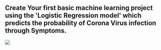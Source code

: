 ## Create Your first basic machine learning project using the 'Logistic Regression model' which predicts the probability of Corona Virus infection through Symptoms.

![](https://lh3.googleusercontent.com/C38-_q1p3PmFp3Gk4m5iPGy8u2z8stmPQ7BsvVDTcyz_9DmVFdO97vofVx-lVf5MRzzJ9VUmw10wXFbUl7qK-6thLN2gIbP5YJBfOEFGmE_q3WNrsj__-hdnMB_pocZWj6KAiTcv)
